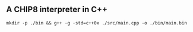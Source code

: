 ## A CHIP8 interpreter in C++

```
mkdir -p ./bin && g++ -g -std=c++0x ./src/main.cpp -o ./bin/main.bin
```
